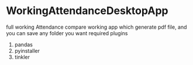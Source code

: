 # WorkingAttendanceDesktopApp
full working Attendance compare working app which generate pdf file, and you can save any folder you want
required plugins
1. pandas
2. pyinstaller
3. tinkler
   
